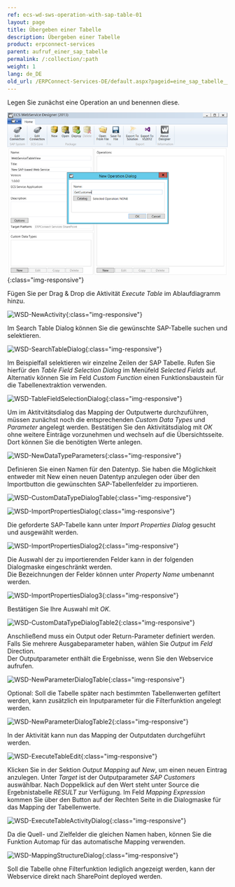 ```yaml
---
ref: ecs-wd-sws-operation-with-sap-table-01
layout: page
title: Übergeben einer Tabelle
description: Übergeben einer Tabelle
product: erpconnect-services
parent: aufruf_einer_sap_tabelle
permalink: /:collection/:path
weight: 1
lang: de_DE
old_url: /ERPConnect-Services-DE/default.aspx?pageid=eine_sap_tabelle__bergeben1
---
```


Legen Sie zunächst eine Operation an und benennen diese. 

![WSD-OperationsNewTable](/img/content/WSD-OperationsNewTable.png){:class="img-responsive"}

Fügen Sie per Drag & Drop die Aktivität *Execute Table* im Ablaufdiagramm hinzu.

![WSD-NewActivity](/img/content/WSD-NewActivity.png){:class="img-responsive"}

Im Search Table Dialog können Sie die gewünschte SAP-Tabelle suchen und selektieren.

![WSD-SearchTableDialog](/img/content/WSD-SearchTableDialog.png){:class="img-responsive"}

Im Beispielfall selektieren wir einzelne Zeilen der SAP Tabelle. Rufen Sie hierfür den *Table Field Selection Dialog* im Menüfeld *Selected Fields* auf. Alternativ können Sie im Feld *Custom Function* einen Funktionsbaustein für die Tabellenextraktion verwenden.   

![WSD-TableFieldSelectionDialog](/img/content/WSD-TableFieldSelectionDialog.png){:class="img-responsive"}

Um im Aktitvitätsdialog das Mapping der Outputwerte  durchzuführen, müssen zunächst noch die entsprechenden 
*Custom Data Types* und *Parameter* angelegt werden. Bestätigen Sie den Aktivitätsdialog mit *OK* ohne weitere Einträge vorzunehmen und wechseln auf die Übersichtsseite. Dort können Sie die benötigten Werte anlegen. 

![WSD-NewDataTypeParameters](/img/content/WSD-NewDataTypeParameters.png){:class="img-responsive"}

Definieren Sie einen Namen für den Datentyp. Sie haben die Möglichkeit entweder mit New einen neuen Datentyp anzulegen oder über den Importbutton die gewünschten SAP-Tabellenfelder zu importieren.

![WSD-CustomDataTypeDialogTable](/img/content/WSD-CustomDataTypeDialogTable.png){:class="img-responsive"}

![WSD-ImportPropertiesDialog](/img/content/WSD-ImportPropertiesDialog.png){:class="img-responsive"}

Die geforderte SAP-Tabelle kann unter *Import Properties Dialog* gesucht und ausgewählt werden.

![WSD-ImportPropertiesDialog2](/img/content/WSD-ImportPropertiesDialog2.png){:class="img-responsive"}

Die Auswahl der zu importierenden Felder kann in der folgenden Dialogmaske eingeschränkt werden. <br>
Die Bezeichnungen der Felder können unter *Property Name* umbenannt werden.

![WSD-ImportPropertiesDialog3](/img/content/WSD-ImportPropertiesDialog3.png){:class="img-responsive"}

Bestätigen Sie Ihre Auswahl mit *OK*. 

![WSD-CustomDataTypeDialogTable2](/img/content/WSD-CustomDataTypeDialogTable2.png){:class="img-responsive"}

Anschließend muss ein Output oder Return-Parameter definiert werden. <br>
Falls Sie mehrere Ausgabeparameter haben, wählen Sie *Output* im *Feld* Direction.<br>
Der Outputparameter enthält die Ergebnisse, wenn Sie den Webservice aufrufen.

![WSD-NewParameterDialogTable](/img/content/WSD-NewParameterDialogTable.png){:class="img-responsive"}

Optional: Soll die Tabelle später nach bestimmten Tabellenwerten gefiltert werden, kann zusätzlich ein 
Inputparameter für die Filterfunktion angelegt werden. 

![WSD-NewParameterDialogTable2](/img/content/WSD-NewParameterDialogTable2.png){:class="img-responsive"}

In der Aktivität kann nun das Mapping der Outputdaten durchgeführt werden.

![WSD-ExecuteTableEdit](/img/content/WSD-ExecuteTableEdit.png){:class="img-responsive"}

Klicken Sie in der Sektion *Output Mapping* auf *New*, um einen neuen Eintrag anzulegen. Unter *Target* ist der Outputparameter 
*SAP Customers* auswählbar. Nach Doppelklick auf den Wert steht unter Source die Ergebnistabelle *RESULT* zur Verfügung. 
Im Feld *Mapping Expression* kommen Sie über den Button auf der Rechten Seite in die Dialogmaske für das Mapping der Tabellenwerte. 


![WSD-ExecuteTableActivityDialog](/img/content/WSD-ExecuteTableActivityDialog.png){:class="img-responsive"}

Da die Quell- und Zielfelder die gleichen Namen haben, können Sie die Funktion Automap für das automatische Mapping verwenden. 

![WSD-MappingStructureDialog](/img/content/WSD-MappingStructureDialog.png){:class="img-responsive"}

Soll die Tabelle ohne Filterfunktion lediglich angezeigt werden, kann der Webservice direkt nach 
SharePoint deployed werden.

